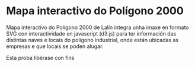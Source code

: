 # Mapa interactivo do Polígono 2000

Mapa interactivo do Polígono 2000 de Lalín integra unha imaxe en formato SVG con interactividade en javascript (d3.js) para ter información das distintas naves e locais do polígono industrial, onde están ubicadas as empresas e que locais se poden alugar.

Esta proba libérase con fins
